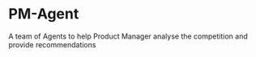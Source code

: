 # PM-Agent
A team of Agents to help Product Manager analyse the competition and provide recommendations
